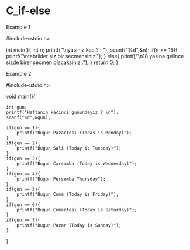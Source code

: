 # C_if-else
Example 1


#include<stdio.h>

int main(){
	int n;
	printf("\nyasiniz kac ?  : ");
	scanf("%d",&n);
	if(n >= 18){
		printf("\ntebrikler siz bir secmensiniz.");
	}
	else{
		printf("\n18 yasina gelince sizde birer secmen olacaksiniz..");
	}
	return 0;
}

Example 2

#include<stdio.h>

void main(){
	
	int gun;
	printf("Haftanin kacinci gunundeyiz ? \n");
	scanf("%d",&gun);
	
	if(gun == 1){
		printf("Bugun Pazartesi (Todas is Monday)");
	}
	if(gun == 2){
		printf("Bugun Sali (Today is Tuesday)");
	}
	if(gun == 3){
		printf("Bugun Carsamba (Today is Wednesday)");
	}
	if(gun == 4){
		printf("Bugun Persembe Thursday");
	}
	if(gun == 5){
		printf("Bugun Cuma (Today is Friday)");
	}
	if(gun == 6){
		printf("Bugun Cumartesi (Today is Saturday)");
	}
	if(gun == 7){
		printf("Bugun Pazar (Today is Sunday)");
	}
}

